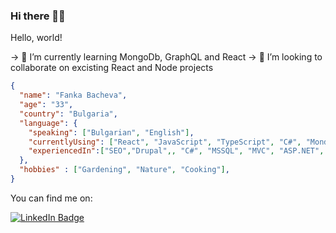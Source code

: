 ### Hi there 👩‍💻

<!--
**frvasileva/frvasileva** is a ✨ _special_ ✨ repository because its `README.md` (this file) appears on your GitHub profile.

Here are some ideas to get you started:

- 🔭 I’m currently working on ...
- 🌱 I’m currently learning ...
- 👯 I’m looking to collaborate on ...
- 🤔 I’m looking for help with ...
- 💬 Ask me about ...
- 📫 How to reach me: ...
- 😄 Pronouns: ...
- ⚡ Fun fact: ...
- 🤔 I’m looking for help with ...

-->

Hello, world!

-> 🌱 I’m currently learning MongoDb, GraphQL and React
-> 👯 I’m looking to collaborate on excisting React and Node projects

```json
{
  "name": "Fanka Bacheva",
  "age": "33",
  "country": "Bulgaria",
  "language": {
    "speaking": ["Bulgarian", "English"],
    "currentlyUsing": ["React", "JavaScript", "TypeScript", "C#", "MondoDb", "GraphQL"],
    "experiencedIn":["SEO","Drupal",, "C#", "MSSQL", "MVC", "ASP.NET", ".NET Core"]
  },
  "hobbies" : ["Gardening", "Nature", "Cooking"],
}
```

You can find me on:
<div id="badges">
  <a href="https://www.linkedin.com/in/fankabacheva/">
    <img src="https://img.shields.io/badge/LinkedIn-blue?style=for-the-badge&logo=linkedin&logoColor=white" alt="LinkedIn Badge"/>
  </a>
<!--   <a href="your-youtube-URL">
    <img src="https://img.shields.io/badge/YouTube-red?style=for-the-badge&logo=youtube&logoColor=white" alt="Youtube Badge"/>
  </a>
  <a href="your-twitter-URL">
    <img src="https://img.shields.io/badge/Twitter-blue?style=for-the-badge&logo=twitter&logoColor=white" alt="Twitter Badge"/>
  </a> -->
</div>
